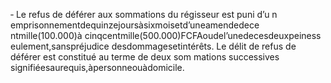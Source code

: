 ‐ Le refus de déférer aux sommations du régisseur est puni d’u n emprisonnementdequinzejoursàsixmoisetd’uneamendedece ntmille(100.000)à cinqcentmille(500.000)FCFAoudel’unedecesdeuxpeiness eulement,sanspréjudice desdommagesetintérêts.
Le délit de refus de déférer est constitué au terme de deux som mations successives signifiéesaurequis,àpersonneouàdomicile.